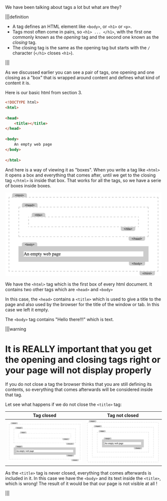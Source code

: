 We have been talking about tags a lot but what are they?

|||definition
- A tag defines an HTML element like `<body>`, or `<h1>` or `<p>`.
- Tags most often come in pairs, so `<h1> ... </h1>`, with the first one commonly known as the *opening* tag and the second one known as the *closing* tag.
- The closing tag is the same as the opening tag but starts with the `/` character (`</h1>` closes `<h1>`).

|||

As we discussed earlier you can see a pair of tags, one opening and one closing as a "box" that is wrapped around content and defines what kind of content it is.

Here is our basic html from section 3.

``` html
<!DOCTYPE html>
<html>

<head>
    <title></title>
</head>

<body>
    An empty web page
</body>

</html>
```

And here is a way of viewing it as "boxes". When you write a tag like `<html>` it opens a box and everything that comes after, until we get to the closing tag `</html>` is inside that box. That works for all the tags, so we have a serie of boxes inside boxes.

![](.guides/img/iframe1.png)

We have the `<html>` tag which is the first box of every html document. It contains two other tags which are `<head>` and `<body>`

In this case, the `<head>` contains a `<title>` which is used to give a title to the page and also used by the browser for the title of the window or tab. In this case we left it empty.

The `<body>` tag contains "Hello there!!!" which is text. 

|||warning
# It is REALLY important that you get the opening and closing tags right or your page will not display properly

If you do not close a tag the browser thinks that you are still defining its contents, so everything that comes afterwards will be considered inside that tag.

Let see what happens if we do not close the  `<title>` tag:


| Tag closed | Tag not closed |
| :--------: | :------------: |
| ![](.guides/img/iframe1.png) | ![](.guides/img/iframe2.png) |

As the `<title>` tag is never closed, everything that comes afterwards is included in it. In this case we have the `<body>` and its text inside the `<title>`, which is wrong! The result of it would be that our page is not visible at all !

|||